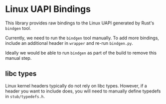 # Linux UAPI Bindings

This library provides raw bindings to the Linux UAPI generated by Rust's
`bindgen` tool.

Currently, we need to run the `bindgen` tool manually. To add more bindings,
include an additional header in `wrapper` and re-run `bindgen.py`.

Ideally we would be able to run `bindgen` as part of the build to remove this
manual step.

## libc types

Linux kernel headers typically do not rely on libc types. However, if a header
you want to include does, you will need to manually define typedefs in
`stub/typedefs.h`.
